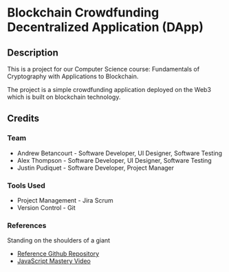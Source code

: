 # Blockchain Crowdfunding Decentralized Application (DApp)


## Description
This is a project for our Computer Science course: Fundamentals of Cryptography with Applications to Blockchain. 

The project is a simple crowdfunding application deployed on the Web3 which is built on blockchain technology. 

## Credits
### Team
- Andrew Betancourt - Software Developer, UI Designer, Software Testing
- Alex Thompson - Software Developer, UI Designer, Software Testing
- Justin Pudiquet - Software Developer, Project Manager

### Tools Used
- Project Management - Jira Scrum
- Version Control - Git

### References
Standing on the shoulders of a giant
- [Reference Github Repository](https://github.com/adrianhajdin/project_crowdfunding)
- [JavaScript Mastery Video](https://www.youtube.com/watch?v=BDCT6TYLYdI&list=PLHR5QvDQ7pNKVGRLOQOEDeyZ39Amp6SVH&index=2&t=4s)



